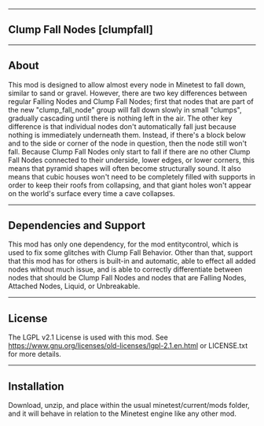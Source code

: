 ﻿-------------------------------------------------------------------------------------------------------------
Clump Fall Nodes
[clumpfall]
-------------------------------------------------------------------------------------------------------------

-------------------------------------------------------------------------------------------------------------
About
-------------------------------------------------------------------------------------------------------------
This mod is designed to allow almost every node in Minetest to fall down, similar to sand or gravel. However, there are two key differences between regular Falling Nodes and Clump Fall Nodes; first that nodes that are part of the new "clump_fall_node" group will fall down slowly in small "clumps", gradually cascading until there is nothing left in the air. The other key difference is that individual nodes don't automatically fall just because nothing is immediately underneath them. Instead, if there's a block below and to the side or corner of the node in question, then the node still won't fall. Because Clump Fall Nodes only start to fall if there are no other Clump Fall Nodes connected to their underside, lower edges, or lower corners, this means that pyramid shapes will often become structurally sound. It also means that cubic houses won't need to be completely filled with supports in order to keep their roofs from collapsing, and that giant holes won't appear on the world's surface every time a cave collapses.

-------------------------------------------------------------------------------------------------------------
Dependencies and Support
-------------------------------------------------------------------------------------------------------------
This mod has only one dependency, for the mod entitycontrol, which is used to fix some glitches with Clump Fall Behavior. Other than that, support that this mod has for others is built-in and automatic, able to effect all added nodes without much issue, and is able to correctly differentiate between nodes that should be Clump Fall Nodes and nodes that are Falling Nodes, Attached Nodes, Liquid, or Unbreakable.

-------------------------------------------------------------------------------------------------------------
License
-------------------------------------------------------------------------------------------------------------
The LGPL v2.1 License is used with this mod. See https://www.gnu.org/licenses/old-licenses/lgpl-2.1.en.html or LICENSE.txt for more details.

-------------------------------------------------------------------------------------------------------------
Installation
-------------------------------------------------------------------------------------------------------------
Download, unzip, and place within the usual minetest/current/mods folder, and it will behave in relation to the Minetest engine like any other mod.
